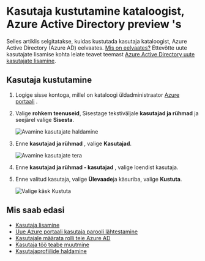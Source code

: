 <properties
    pageTitle="Kasutaja kustutamine kataloogist, Azure Active Directory eelvaates | Microsoft Azure'i"
    description="Selgitab, kuidas Azure Active Directory kasutaja ja kogu selle teabe kustutamine"
    services="active-directory"
    documentationCenter=""
    authors="curtand"
    manager="femila"
    editor=""/>

<tags
    ms.service="active-directory"
    ms.workload="identity"
    ms.tgt_pltfrm="na"
    ms.devlang="na"
    ms.topic="article"
    ms.date="09/12/2016"
    ms.author="curtand"/>

# <a name="delete-a-user-from-a-directory-in-azure-active-directory-preview"></a>Kasutaja kustutamine kataloogist, Azure Active Directory preview 's

Selles artiklis selgitatakse, kuidas kustutada kasutaja kataloogist, Azure Active Directory (Azure AD) eelvaates. [Mis on eelvaates?](active-directory-preview-explainer.md) Ettevõtte uute kasutajate lisamise kohta leiate teavet teemast [Azure Active Directory uute kasutajate lisamine](active-directory-users-create-azure-portal.md).

## <a name="delete-a-user"></a>Kasutaja kustutamine

1.  Logige sisse kontoga, millel on kataloogi üldadministraator [Azure portaali](https://portal.azure.com) .

2.  Valige **rohkem teenuseid**, Sisestage tekstiväljale **kasutajad ja rühmad** ja seejärel valige **Sisesta**.

    ![Avamine kasutajate haldamine](./media/active-directory-users-delete-user-azure-portal/create-users-user-management.png)

3.  Enne **kasutajad ja rühmad** , valige **Kasutajad**.

    ![Avamine kasutajate tera](./media/active-directory-users-delete-user-azure-portal/create-users-open-users-blade.png)

4. Enne **kasutajad ja rühmad - kasutajad** , valige loendist kasutaja.

5. Enne valitud kasutaja, valige **Ülevaade**ja käsuriba, valige **Kustuta**.

    ![Valige käsk Kustuta](./media/active-directory-users-delete-user-azure-portal/create-users-delete-command.png)


## <a name="whats-next"></a>Mis saab edasi

- [Kasutaja lisamine](active-directory-users-create-azure-portal.md)
- [Uue Azure portaali kasutaja parooli lähtestamine](active-directory-users-reset-password-azure-portal.md)
- [Kasutajale määrata rolli teie Azure AD](active-directory-users-assign-role-azure-portal.md)
- [Kasutaja töö teabe muutmine](active-directory-users-work-info-azure-portal.md)
- [Kasutajaprofiilide haldamine](active-directory-users-profile-azure-portal.md)
